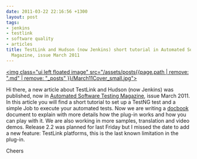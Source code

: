 ```yaml
---
date: 2011-03-22 22:16:56 +1300
layout: post
tags:
- jenkins
- testlink
- software quality
- articles
title: TestLink and Hudson (now Jenkins) short tutorial in Automated Software Testing
  Magazine, issue March 2011
---
```


<a href="http://www.automatedtestinginstitute.com/home/ASTMagazine/2011/AutomatedSoftwareTestingMagazine_March2011.pdf"><img class="ui left floated image" src="/assets/posts{{page.path | remove: ".md" | remove: "_posts" }}/March11Cover_small.jpg"></a>

Hi there, a new article about TestLink and Hudson (now Jenkins) was published, now in <a title="Automated Software Institute" href="http://www.automatedtestinginstitute.com/">Automated Software Testing Magazine</a>, issue March 2011. In this article you will find a short tutorial to set up a TestNG test and a simple Job to execute your automated tests.
Now we are writing a <a title="DocBook" href="http://www.docbook.org/">docbook</a> document to explain with more details how the plug-in works and how you can play with it. We are also working in more samples, translation and video demos. Release 2.2 was planned for last Friday but I missed the date to add a new feature: TestLink platforms, this is the last known limitation in the plug-in.

Cheers
